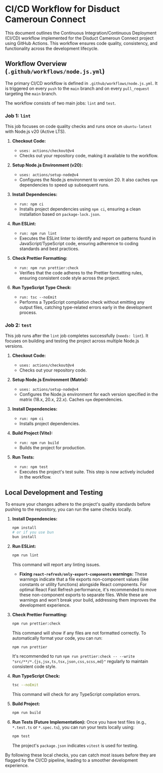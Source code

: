 # CI/CD Workflow for Disduct Cameroun Connect

This document outlines the Continuous Integration/Continuous Deployment (CI/CD) workflow implemented for the Disduct Cameroun Connect project using GitHub Actions. This workflow ensures code quality, consistency, and functionality across the development lifecycle.

## Workflow Overview (`.github/workflows/node.js.yml`)

The primary CI/CD workflow is defined in `.github/workflows/node.js.yml`. It is triggered on every `push` to the `main` branch and on every `pull_request` targeting the `main` branch.

The workflow consists of two main jobs: `lint` and `test`.

### Job 1: `lint`

This job focuses on code quality checks and runs once on `ubuntu-latest` with Node.js v20 (Active LTS).

1.  **Checkout Code:**
    *   `uses: actions/checkout@v4`
    *   Checks out your repository code, making it available to the workflow.

2.  **Setup Node.js Environment (v20):**
    *   `uses: actions/setup-node@v4`
    *   Configures the Node.js environment to version 20. It also caches `npm` dependencies to speed up subsequent runs.

3.  **Install Dependencies:**
    *   `run: npm ci`
    *   Installs project dependencies using `npm ci`, ensuring a clean installation based on `package-lock.json`.

4.  **Run ESLint:**
    *   `run: npm run lint`
    *   Executes the ESLint linter to identify and report on patterns found in JavaScript/TypeScript code, ensuring adherence to coding standards and best practices.

5.  **Check Prettier Formatting:**
    *   `run: npm run prettier:check`
    *   Verifies that the code adheres to the Prettier formatting rules, ensuring consistent code style across the project.

6.  **Run TypeScript Type Check:**
    *   `run: tsc --noEmit`
    *   Performs a TypeScript compilation check without emitting any output files, catching type-related errors early in the development process.

### Job 2: `test`

This job runs after the `lint` job completes successfully (`needs: lint`). It focuses on building and testing the project across multiple Node.js versions.

1.  **Checkout Code:**
    *   `uses: actions/checkout@v4`
    *   Checks out your repository code.

2.  **Setup Node.js Environment (Matrix):**
    *   `uses: actions/setup-node@v4`
    *   Configures the Node.js environment for each version specified in the matrix (18.x, 20.x, 22.x). Caches `npm` dependencies.

3.  **Install Dependencies:**
    *   `run: npm ci`
    *   Installs project dependencies.

4.  **Build Project (Vite):**
    *   `run: npm run build`
    *   Builds the project for production.

5.  **Run Tests:**
    *   `run: npm test`
    *   Executes the project's test suite. This step is now actively included in the workflow.

## Local Development and Testing

To ensure your changes adhere to the project's quality standards before pushing to the repository, you can run the same checks locally.

1.  **Install Dependencies:**

    ```bash
    npm install
    # or if you use bun
    bun install
    ```

2.  **Run ESLint:**

    ```bash
    npm run lint
    ```

    This command will report any linting issues.
    - **Fixing `react-refresh/only-export-components` warnings:** These warnings indicate that a file exports non-component values (like constants or utility functions) alongside React components. For optimal React Fast Refresh performance, it's recommended to move these non-component exports to separate files. While these are warnings and won't break your build, addressing them improves the development experience.

3.  **Check Prettier Formatting:**

    ```bash
    npm run prettier:check
    ```

    This command will show if any files are not formatted correctly. To automatically format your code, you can run:

    ```bash
    npm run prettier
    ```

    It's recommended to run `npm run prettier:check -- --write "src/**/*.{js,jsx,ts,tsx,json,css,scss,md}"` regularly to maintain consistent code style.

4.  **Run TypeScript Check:**

    ```bash
    tsc --noEmit
    ```

    This command will check for any TypeScript compilation errors.

5.  **Build Project:**

    ```bash
    npm run build
    ```

6.  **Run Tests (Future Implementation):**
    Once you have test files (e.g., `*.test.ts` or `*.spec.ts`), you can run your tests locally using:
    ```bash
    npm test
    ```
    The project's `package.json` indicates `vitest` is used for testing.

By following these local checks, you can catch most issues before they are flagged by the CI/CD pipeline, leading to a smoother development experience.

